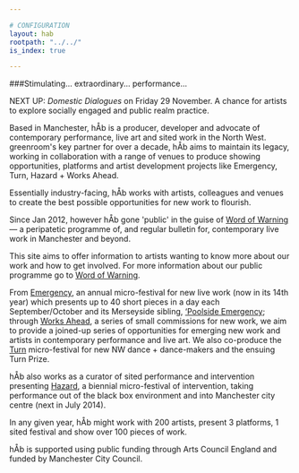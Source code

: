 ```yaml
---

# CONFIGURATION
layout: hab
rootpath: "../../"
is_index: true

---
```

###Stimulating... extraordinary... performance...   

NEXT UP: *Domestic Dialogues* on Friday 29 November.  A chance for artists to explore socially engaged and public realm practice.

Based in Manchester, hÅb is a producer, developer and advocate of contemporary performance, live art and sited work in the North West. greenroom's key partner for over a decade, hÅb aims to maintain its legacy, working in collaboration with a range of venues to produce showing opportunities, platforms and artist development projects like Emergency, Turn, Hazard + Works Ahead.    
      
Essentially industry-facing, hÅb works with artists, colleagues and venues to create the best possible opportunities for new work to flourish.
        
Since Jan 2012, however hÅb gone 'public' in the guise of [Word of Warning](/index) — a peripatetic programme of, and regular bulletin for, contemporary live work in Manchester and beyond.   
        
This site aims to offer information to artists wanting to know more about our work and how to get involved. For more information about our public programme go to [Word of Warning](/index).   
        
From [Emergency](/hab/emergency), an annual micro-festival for new live work (now in its 14th year) which presents up to 40 short pieces in a day each September/October and its Merseyside sibling, [‘Poolside Emergency](/hab/poolside); through [Works Ahead](/hab/worksahead), a series of small commissions for new work, we aim to provide a joined-up series of opportunities for emerging new work and artists in contemporary performance and live art. We also co-produce the [Turn](/hab/turn) micro-festival for new NW dance + dance-makers and the ensuing Turn Prize.    
        
hÅb also works as a curator of sited performance and intervention presenting [Hazard](/hab/hazard), a biennial micro-festival of intervention, taking performance out of the black box environment and into Manchester city centre (next in July 2014).    
        
In any given year, hÅb might work with 200 artists, present 3 platforms, 1 sited festival and show over 100 pieces of work.    
         
hÅb is supported using public funding through Arts Council England and funded by Manchester City Council.
